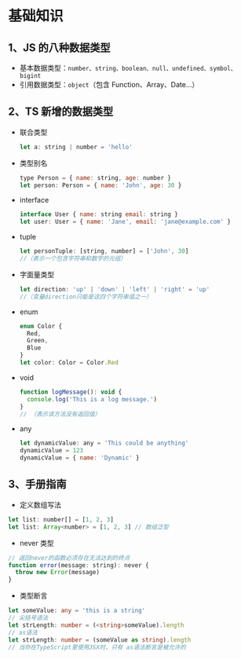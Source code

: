 # 基础知识

## 1、JS 的八种数据类型

- 基本数据类型：`number、string、boolean、null、undefined、symbol、bigint`
- 引用数据类型：`object`（包含 Function、Array、Date...）

## 2、TS 新增的数据类型

- 联合类型

  ```js
  let a: string | number = 'hello'
  ```

- 类型别名

  ```js
  type Person = { name: string, age: number }
  let person: Person = { name: 'John', age: 30 }
  ```

- interface

  ```js
  interface User { name: string email: string }
  let user: User = { name: 'Jane', email: 'jane@example.com' }
  ```

- tuple

  ```js
  let personTuple: [string, number] = ['John', 30]
  //（表示一个包含字符串和数字的元组）
  ```

- 字面量类型

  ```js
  let direction: 'up' | 'down' | 'left' | 'right' = 'up'
  //（变量direction只能是这四个字符串值之一）
  ```

- enum

  ```js
  enum Color {
    Red,
    Green,
    Blue
  }
  let color: Color = Color.Red
  ```

- void

  ```js
  function logMessage(): void {
    console.log('This is a log message.')
  }
  // （表示该方法没有返回值）
  ```

- any

  ```js
  let dynamicValue: any = 'This could be anything'
  dynamicValue = 123
  dynamicValue = { name: 'Dynamic' }
  ```

## 3、手册指南

- 定义数组写法

```js
let list: number[] = [1, 2, 3]
let list: Array<number> = [1, 2, 3] // 数组泛型
```

- never 类型

```js
// 返回never的函数必须存在无法达到的终点
function error(message: string): never {
  throw new Error(message)
}
```

- 类型断言

```ts
let someValue: any = 'this is a string'
// 尖括号语法
let strLength: number = (<string>someValue).length
// as语法
let strLength: number = (someValue as string).length
// 当你在TypeScript里使用JSX时，只有 as语法断言是被允许的
```
